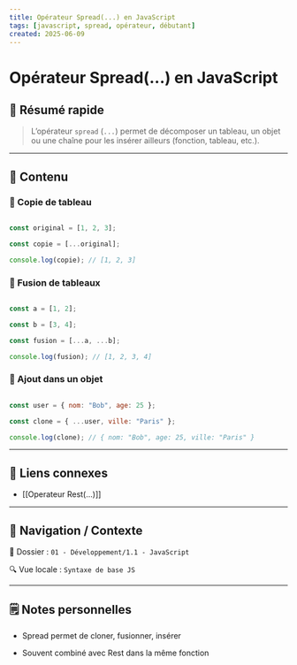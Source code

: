 ```yaml
---
title: Opérateur Spread(...) en JavaScript
tags: [javascript, spread, opérateur, débutant]
created: 2025-06-09
---
```


# Opérateur Spread(...) en JavaScript  

## 🧠 Résumé rapide  

> L’opérateur `spread` (`...`) permet de décomposer un tableau, un objet ou une chaîne pour les insérer ailleurs (fonction, tableau, etc.).  

---  

## 📌 Contenu  

### 📍 Copie de tableau  

```js

const original = [1, 2, 3];

const copie = [...original];

console.log(copie); // [1, 2, 3]

```
  
### 📍 Fusion de tableaux
  
```js

const a = [1, 2];

const b = [3, 4];

const fusion = [...a, ...b];

console.log(fusion); // [1, 2, 3, 4]

```

### 📍 Ajout dans un objet

```js

const user = { nom: "Bob", age: 25 };

const clone = { ...user, ville: "Paris" };

console.log(clone); // { nom: "Bob", age: 25, ville: "Paris" }

```

---

## 🔗 Liens connexes

- [[Operateur Rest(...)]]

---

## 🧭 Navigation / Contexte

📂 Dossier : `01 - Développement/1.1 - JavaScript`  

🔍 Vue locale : `Syntaxe de base JS`

---

## 🗒️ Notes personnelles

- Spread permet de cloner, fusionner, insérer

- Souvent combiné avec Rest dans la même fonction